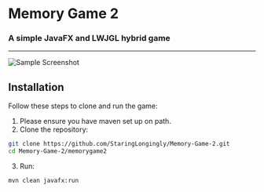 # Memory Game 2
### A simple JavaFX and LWJGL hybrid game

---

![Sample Screenshot](https://i.imgur.com/msGBBrN.png)

## Installation

Follow these steps to clone and run the game:
1. Please ensure you have maven set up on path.
2. Clone the repository:
  ```bash
  git clone https://github.com/StaringLongingly/Memory-Game-2.git
  cd Memory-Game-2/memorygame2
  ```
3. Run:
  ```bash
  mvn clean javafx:run
  ```
